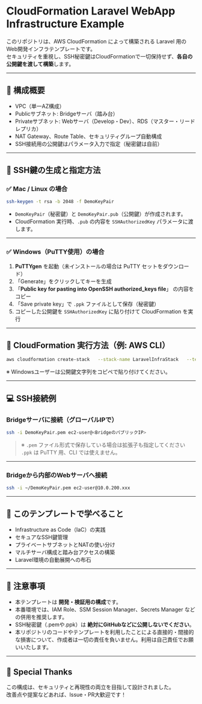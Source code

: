 # CloudFormation Laravel WebApp Infrastructure Example

このリポジトリは、AWS CloudFormation によって構築される Laravel 用のWeb開発インフラテンプレートです。  
セキュリティを重視し、SSH秘密鍵はCloudFormationで一切保持せず、**各自の公開鍵を渡して構築**します。

---

## 📐 構成概要

- VPC（単一AZ構成）
- Publicサブネット: Bridgeサーバ（踏み台）
- Privateサブネット: Webサーバ（Develop・Dev）、RDS（マスター・リードレプリカ）
- NAT Gateway、Route Table、セキュリティグループ自動構成
- SSH接続用の公開鍵はパラメータ入力で指定（秘密鍵は自前）

---

## 🔐 SSH鍵の生成と指定方法

### ✅ Mac / Linux の場合

```bash
ssh-keygen -t rsa -b 2048 -f DemoKeyPair
```

- `DemoKeyPair`（秘密鍵）と `DemoKeyPair.pub`（公開鍵）が作成されます。
- CloudFormation 実行時、`.pub` の内容を `SSHAuthorizedKey` パラメータに渡します。

---

### ✅ Windows（PuTTY使用）の場合

1. **PuTTYgen** を起動（未インストールの場合は PuTTY セットをダウンロード）
2. 「Generate」をクリックしてキーを生成
3. 「**Public key for pasting into OpenSSH authorized_keys file**」 の内容をコピー
4. 「Save private key」で `.ppk` ファイルとして保存（秘密鍵）
5. コピーした公開鍵を `SSHAuthorizedKey` に貼り付けて CloudFormation を実行

---

## 🚀 CloudFormation 実行方法（例: AWS CLI）

```bash
aws cloudformation create-stack   --stack-name LaravelInfraStack   --template-body file://cloudformation-laravel-webapp-infra-example.yml   --parameters ParameterKey=SSHAuthorizedKey,ParameterValue="$(cat DemoKeyPair.pub)"
```

※ Windowsユーザーは公開鍵文字列をコピペで貼り付けてください。

---

## 💻 SSH接続例

### Bridgeサーバに接続（グローバルIPで）

```bash
ssh -i DemoKeyPair.pem ec2-user@<BridgeのパブリックIP>
```

> ※ `.pem` ファイル形式で保存している場合は拡張子も指定してください  
> `.ppk` は PuTTY 用、CLI では使えません。

---

### Bridgeから内部のWebサーバへ接続

```bash
ssh -i ~/DemoKeyPair.pem ec2-user@10.0.200.xxx
```

---

## 🎯 このテンプレートで学べること

- Infrastructure as Code（IaC）の実践
- セキュアなSSH鍵管理
- プライベートサブネットとNATの使い分け
- マルチサーバ構成と踏み台アクセスの構築
- Laravel環境の自動展開への布石

---

## 📌 注意事項

- 本テンプレートは **開発・検証用の構成**です。
- 本番環境では、IAM Role、SSM Session Manager、Secrets Manager などの併用を推奨します。
- SSH秘密鍵（.pemや.ppk）は **絶対にGitHubなどに公開しないでください**。
- 本リポジトリのコードやテンプレートを利用したことによる直接的・間接的な損害について、作成者は一切の責任を負いません。利用は自己責任でお願いいたします。

---

## 🙏 Special Thanks

この構成は、セキュリティと再現性の両立を目指して設計されました。  
改善点や提案などあれば、Issue・PR大歓迎です！
